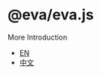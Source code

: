 
# @eva/eva.js

More Introduction
- [EN](https://eva.js.org)
- [中文](https://eva-engine.gitee.io)
    